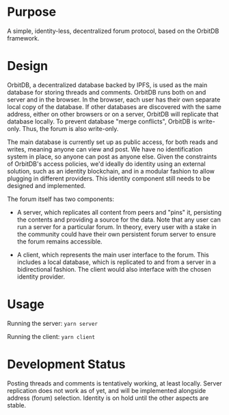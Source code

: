 # Purpose

A simple, identity-less, decentralized forum protocol, based on the OrbitDB framework.

# Design

OrbitDB, a decentralized database backed by IPFS, is used as the main database for storing threads and comments. OrbitDB runs both on and server and in the browser. In the browser, each user has their own separate local copy of the database. If other databases are discovered with the same address, either on other browsers or on a server, OrbitDB will replicate that database locally. To prevent database "merge conflicts", OrbitDB is write-only. Thus, the forum is also write-only.

The main database is currently set up as public access, for both reads and writes, meaning anyone can view and post. We have no identification system in place, so anyone can post as anyone else. Given the constraints of OrbitDB's access policies, we'd ideally do identity using an external solution, such as an identity blockchain, and in a modular fashion to allow plugging in different providers. This identity component still needs to be designed and implemented.

The forum itself has two components:

* A server, which replicates all content from peers and "pins" it, persisting the contents and providing a source for the data. Note that any user can run a server for a particular forum. In theory, every user with a stake in the community could have their own persistent forum server to ensure the forum remains accessible.

* A client, which represents the main user interface to the forum. This includes a local database, which is replicated to and from a server in a bidirectional fashion. The client would also interface with the chosen identity provider.

# Usage

Running the server: `yarn server`

Running the client: `yarn client`

# Development Status

Posting threads and comments is tentatively working, at least locally. Server replication does not work as of yet, and will be implemented alongside address (forum) selection. Identity is on hold until the other aspects are stable.
